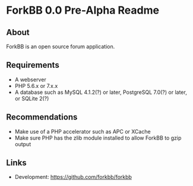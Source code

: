 # ForkBB 0.0 Pre-Alpha Readme

## About

ForkBB is an open source forum application.

## Requirements

* A webserver
* PHP 5.6.x or 7.x.x
* A database such as MySQL 4.1.2(?) or later, PostgreSQL 7.0(?) or later, or SQLite 2(?)

## Recommendations

* Make use of a PHP accelerator such as APC or XCache
* Make sure PHP has the zlib module installed to allow ForkBB to gzip output

## Links

* Development: https://github.com/forkbb/forkbb
